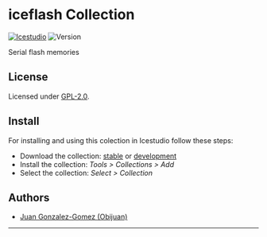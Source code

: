 

# iceflash Collection

[![Icestudio][icestudio-image]][icestudio-url]
![Version][version-image]


Serial flash memories


## License

Licensed under [GPL-2.0](https://opensource.org/licenses/GPL-2.0).

## Install

For installing and using this colection in Icestudio follow these steps:

* Download the collection: [stable](https://github.com/FPGAwars/iceFlash/archive/refs/tags/v0.1.0.zip) or [development](https://github.com/FPGAwars/iceFlash/archive/refs/heads/main.zip)
* Install the collection: *Tools > Collections > Add*
* Select the collection: *Select > Collection*




## Authors
* [Juan Gonzalez-Gomez (Obijuan)](https://github.com/Obijuan)



-------


<!-- Badges -->
[icestudio-image]: https://img.shields.io/badge/collection-icestudio-blue.svg
[icestudio-url]: https://github.com/FPGAwars/icestudio
[version-image]: https://img.shields.io/badge/version-v0.1.0-orange.svg
